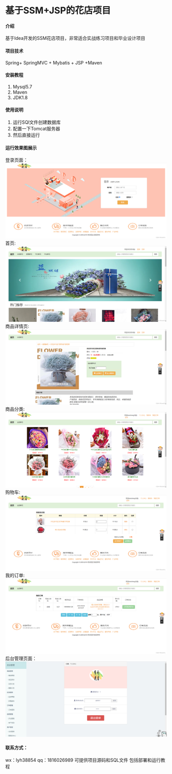 # 基于SSM+JSP的花店项目

#### 介绍
基于Idea开发的SSM花店项目，非常适合实战练习项目和毕业设计项目

#### 项目技术
Spring+ SpringMVC + Mybatis + JSP +Maven

#### 安装教程
1.  Mysql5.7
2.  Maven
3.  JDK1.8

#### 使用说明
1.  运行SQl文件创建数据库
2.  配置一下Tomcat服务器
3.  然后直接运行

#### 运行效果图展示
登录页面：![输入图片说明](img/3fe2e533983b4f509b567ce276f00cd1.png)
首页:![输入图片说明](img/9c06c94ddbe74cc3b2a687349bede502.png)
商品详情页:![输入图片说明](img/328fc236a2cc4e97ac7198831114ba27.png)
商品分类:![输入图片说明](img/779fe680e610404da4fc46cf6417f31c.png)
购物车:![输入图片说明](img/3123cff26de64551aeda59fb12f56368.png)
我的订单:![输入图片说明](img/074b75dc55be496ea9382411e579e4e0.png)
后台管理页面：![输入图片说明](img/b5702db7d87440f9bb6e0c3e96315b89.png)

#### 联系方式：
wx：lyh38854
qq：1816026989
可提供项目源码和SQL文件
包括部署和运行教程